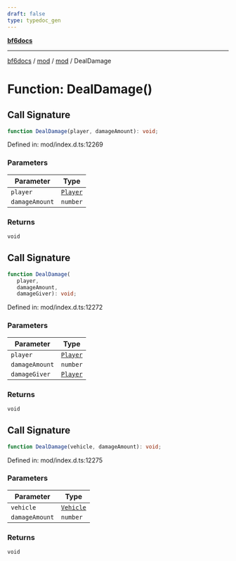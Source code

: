 ```yaml
---
draft: false
type: typedoc_gen
---
```


[**bf6docs**](../../../_index.md)

***

[bf6docs](../../../_index.md) / [mod](../../_index.md) / [mod](../_index.md) / DealDamage

# Function: DealDamage()

## Call Signature

```ts
function DealDamage(player, damageAmount): void;
```

Defined in: mod/index.d.ts:12269

### Parameters

| Parameter | Type |
| ------ | ------ |
| `player` | [`Player`](../Player/_index.md) |
| `damageAmount` | `number` |

### Returns

`void`

## Call Signature

```ts
function DealDamage(
   player, 
   damageAmount, 
   damageGiver): void;
```

Defined in: mod/index.d.ts:12272

### Parameters

| Parameter | Type |
| ------ | ------ |
| `player` | [`Player`](../Player/_index.md) |
| `damageAmount` | `number` |
| `damageGiver` | [`Player`](../Player/_index.md) |

### Returns

`void`

## Call Signature

```ts
function DealDamage(vehicle, damageAmount): void;
```

Defined in: mod/index.d.ts:12275

### Parameters

| Parameter | Type |
| ------ | ------ |
| `vehicle` | [`Vehicle`](../Vehicle/_index.md) |
| `damageAmount` | `number` |

### Returns

`void`

